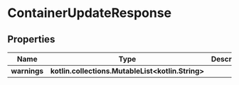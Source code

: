 
# ContainerUpdateResponse

## Properties
| Name | Type | Description | Notes |
| ------------ | ------------- | ------------- | ------------- |
| **warnings** | **kotlin.collections.MutableList&lt;kotlin.String&gt;** |  |  [optional] |



